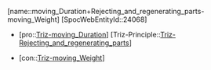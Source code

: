 ﻿---
type: TrizContradiction
aliases:
- moving_Duration+Rejecting_and_regenerating_parts-moving_Weight
license: CC BY-SA 4.0
copyright: https://github.com/SpocWeb
IsDeleted: false
IsReadOnly: false
Confidential: public
tags: 
- Triz/Contradiction
---
[name::moving_Duration+Rejecting_and_regenerating_parts-moving_Weight]
[SpocWebEntityId::24068]
+ [pro::[Triz-moving_Duration](tech/Triz/Parameter/Triz-moving_Duration.md)]
[Triz-Principle::[Triz-Rejecting_and_regenerating_parts](tech/Triz/Principle/Triz-Rejecting_and_regenerating_parts.md)]
- [con::[Triz-moving_Weight](tech/Triz/Parameter/Triz-moving_Weight.md)]

